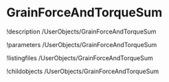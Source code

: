 <!-- MOOSE Documentation Stub: Remove this when content is added. -->

# GrainForceAndTorqueSum
!description /UserObjects/GrainForceAndTorqueSum

!parameters /UserObjects/GrainForceAndTorqueSum

!listingfiles /UserObjects/GrainForceAndTorqueSum

!childobjects /UserObjects/GrainForceAndTorqueSum
